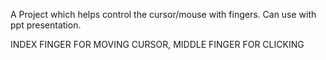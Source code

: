 A Project which helps control the cursor/mouse with fingers.
Can use with ppt presentation.

INDEX FINGER FOR MOVING CURSOR, MIDDLE FINGER FOR CLICKING
